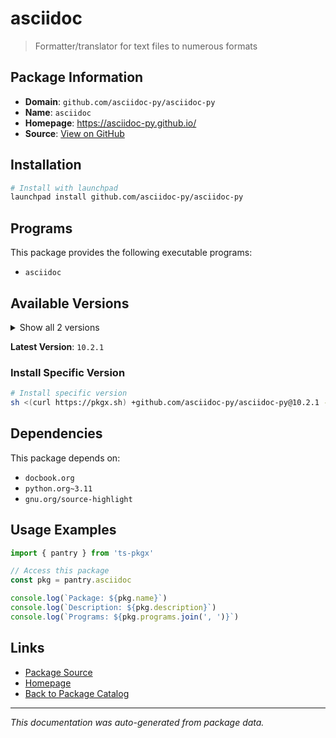 # asciidoc

> Formatter/translator for text files to numerous formats

## Package Information

- **Domain**: `github.com/asciidoc-py/asciidoc-py`
- **Name**: `asciidoc`
- **Homepage**: https://asciidoc-py.github.io/
- **Source**: [View on GitHub](https://github.com/pkgxdev/pantry/tree/main/projects/github.com/asciidoc-py/asciidoc-py/package.yml)

## Installation

```bash
# Install with launchpad
launchpad install github.com/asciidoc-py/asciidoc-py
```

## Programs

This package provides the following executable programs:

- `asciidoc`

## Available Versions

<details>
<summary>Show all 2 versions</summary>

- `10.2.1`, `10.2.0`

</details>

**Latest Version**: `10.2.1`

### Install Specific Version

```bash
# Install specific version
sh <(curl https://pkgx.sh) +github.com/asciidoc-py/asciidoc-py@10.2.1 -- $SHELL -i
```

## Dependencies

This package depends on:

- `docbook.org`
- `python.org~3.11`
- `gnu.org/source-highlight`

## Usage Examples

```typescript
import { pantry } from 'ts-pkgx'

// Access this package
const pkg = pantry.asciidoc

console.log(`Package: ${pkg.name}`)
console.log(`Description: ${pkg.description}`)
console.log(`Programs: ${pkg.programs.join(', ')}`)
```

## Links

- [Package Source](https://github.com/pkgxdev/pantry/tree/main/projects/github.com/asciidoc-py/asciidoc-py/package.yml)
- [Homepage](https://asciidoc-py.github.io/)
- [Back to Package Catalog](../../../package-catalog.md)

---

*This documentation was auto-generated from package data.*
